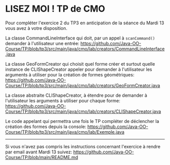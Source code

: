 # LISEZ MOI ! TP de CMO

Pour compléter l'exercice 2 du TP3 en anticipation de la séance du Mardi 13 vous avez à votre disposition.

La classe CommandLineInterface qui doit, par un appel à `scanCommand()` demander à l'utilisateur une entrée:
https://github.com/Java-OO-Course/TP/blob/tp3/src/main/java/cmo/lab/creators/CommandLineInterface.java

La classe GeoFormCreator qui choisit quel forme créer et surtout quelle instance de CLIShapeCreator appeler pour demander
à l'utilisateur les arguments à utiliser pour la création de formes géométriques:
https://github.com/Java-OO-Course/TP/blob/tp3/src/main/java/cmo/lab/creators/GeoFormCreator.java

La classe abstraite CLIShapeCreator, à étendre pour de demander à l'utilisateur les arguments à utiliser pour chaque forme:
https://github.com/Java-OO-Course/TP/blob/tp3/src/main/java/cmo/lab/creators/CLIShapeCreator.java

Le code appelant qui permettra une fois le TP compléter de déclencher la création des formes depuis la console:
https://github.com/Java-OO-Course/TP/blob/tp3/src/main/java/cmo/lab/Exemple.java

----

Si vous n'avez pas compris les instructions concernant l'exercice à rendre par email avant Mardi 13 suivez:
https://github.com/Java-OO-Course/TP/blob/main/README.md
